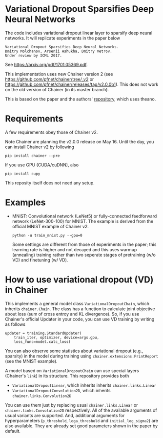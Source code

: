 # Variational Dropout Sparsifies Deep Neural Networks
The code includes variational dropout linear layer to sparsify deep neural networks.
It will replicate experiments in the paper below  
```
Variational Dropout Sparsifies Deep Neural Networks.  
Dmitry Molchanov, Arsenii Ashukha, Dmitry Vetrov.  
Under review by ICML 2017.
```

See https://arxiv.org/pdf/1701.05369.pdf.

This implementation uses new Chainer version 2 (see https://github.com/pfnet/chainer/tree/_v2 or https://github.com/pfnet/chainer/releases/tag/v2.0.0b1).
This does not work on the old version of Chainer (in its master branch).

This is based on the paper and the authors' [repository](https://github.com/ars-ashuha/variational-dropout-sparsifies-dnn), which uses theano.

# Requirements

A few requirements obey those of Chainer v2.

Note Chainer are planning the v2.0.0 release on May 16.
Until the day, you can install Chainer v2 by following  
```
pip install chainer --pre
```
If you use GPU (CUDA/cuDNN), also  
```
pip install cupy
```

This reposity itself does not need any setup.

# Examples

- MNIST: Convolutional network (LeNet5) or fully-connected feedforward network (LeNet-300-100) for MNIST. The example is derived from the official MNIST example of Chainer v2.  
  ```
  python -u train_mnist.py --gpu=0
  ```
  Some settings are different from those of experiments in the paper;
  this learning rate is higher and not decayed and this uses warmup (annealing) training rather than
  two seperate stages of pretraining (w/o VD) and finetuning (w/ VD).

# How to use variational dropout (VD) in Chainer

This implements a general model class `VariationalDropoutChain`, which inherits `chainer.Chain`.
The class has a function to calculate joint objective about loss (sum of cross entroy and KL divergence).
So, if you use Chainer's official Updater in your code, you can use VD training by writing as follows
```
updater = training.StandardUpdater(
    train_iter, optimizer, device=args.gpu,
    loss_func=model.calc_loss)
```
You can also observe some statistics about variational dropout (e.g., sparsity) in the model
during training using `chainer.extensions.PrintReport` (see the MNIST example).

A model based on `VariationalDropoutChain` can use special layers (Chainer's `link`) in its structure.
This repository provides both
- `VariationalDropoutLinear`, which inherits inherits `chainer.links.Linear`
- `VariationalDropoutConvolution2D`, which inherits `chainer.links.Convolution2D`

You can use them just by replacing usual `chainer.links.Linear` or `chainer.links.Convolution2D` respectively.
All of the available arguments of usual variants are supported.
And, additional arguments for hyperparameters
(`p_threshold`, `loga_threshold` and `initial_log_sigma2`) are also available.
They are already set good parameters shown in the paper by default.
